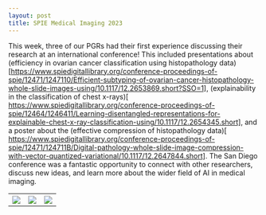 ```yaml
---
layout: post
title: SPIE Medical Imaging 2023
---
```

This week, three of our PGRs had their first experience discussing their research at an international conference! This included presentations about (efficiency in ovarian cancer classification using histopathology data)[https://www.spiedigitallibrary.org/conference-proceedings-of-spie/12471/1247110/Efficient-subtyping-of-ovarian-cancer-histopathology-whole-slide-images-using/10.1117/12.2653869.short?SSO=1], (explainability in the classification of chest x-rays)[ https://www.spiedigitallibrary.org/conference-proceedings-of-spie/12464/1246411/Learning-disentangled-representations-for-explainable-chest-x-ray-classification-using/10.1117/12.2654345.short], and a poster about the (effective compression of histopathology data)[ https://www.spiedigitallibrary.org/conference-proceedings-of-spie/12471/124711B/Digital-pathology-whole-slide-image-compression-with-vector-quantized-variational/10.1117/12.2647844.short]. The San Diego conference was a fantastic opportunity to connect with other researchers, discuss new ideas, and learn more about the wider field of AI in medical imaging.  

<table>
  <tr>
    <th><img  src="/images/SPIE1.png" style="max-width: 95%;"></th>
    <th><img  src="/images/SPIE2.png" style="max-width: 95%;"></th>
    <th><img  src="/images/SPIE3.png" style="max-width: 95%;"></th>
  </tr>
</table>
